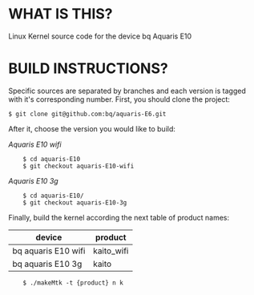 WHAT IS THIS?
=============

Linux Kernel source code for the device bq Aquaris E10

BUILD INSTRUCTIONS?
===================

Specific sources are separated by branches and each version is tagged with it's corresponding number. First, you should
clone the project:

	$ git clone git@github.com:bq/aquaris-E6.git

After it, choose the version you would like to build:

*Aquaris E10 wifi*

        $ cd aquaris-E10
        $ git checkout aquaris-E10-wifi

*Aquaris E10 3g*

        $ cd aquaris-E10/
        $ git checkout aquaris-E10-3g


Finally, build the kernel according the next table of product names:

| device                                                                                | product                                                               |
| --------------------------|-------------------------|
| bq aquaris E10 wifi                              | kaito_wifi                                      |
| bq aquaris E10 3g      | kaito                     |

        $ ./makeMtk -t {product} n k
